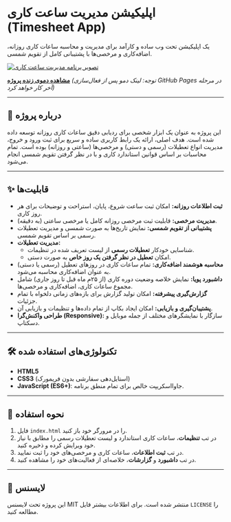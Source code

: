 # اپلیکیشن مدیریت ساعت کاری (Timesheet App)

یک اپلیکیشن تحت وب ساده و کارآمد برای مدیریت و محاسبه ساعات کاری روزانه، اضافه‌کاری و مرخصی‌ها با پشتیبانی کامل از تقویم شمسی.

[![تصویر برنامه مدیریت ساعت کاری](https://placehold.co/800x400/667EEA/FFFFFF?text=Timesheet+App+Screenshot)](https://github.com/msm353/timesheet-app)

**[مشاهده دموی زنده پروژه](https://github.com/msm353/timesheet-app)** *(توجه: لینک دمو پس از فعال‌سازی GitHub Pages در مرحله آخر کار خواهد کرد)*

---

## 🎯 درباره پروژه

این پروژه به عنوان یک ابزار شخصی برای ردیابی دقیق ساعات کاری روزانه توسعه داده شده است. هدف اصلی، ارائه یک رابط کاربری ساده و سریع برای ثبت ورود و خروج، مدیریت انواع تعطیلات (رسمی و دستی) و مرخصی‌ها (ساعتی و روزانه) بوده است. تمام محاسبات بر اساس قوانین استاندارد کاری و با در نظر گرفتن تقویم شمسی انجام می‌شود.

---

## ✨ قابلیت‌ها

* **ثبت اطلاعات روزانه:** امکان ثبت ساعت شروع، پایان، استراحت و توضیحات برای هر روز کاری.
* **مدیریت مرخصی:** قابلیت ثبت مرخصی روزانه کامل یا مرخصی ساعتی (به دقیقه).
* **پشتیبانی از تقویم شمسی:** نمایش تاریخ‌ها به صورت شمسی و مدیریت تعطیلات رسمی بر اساس تقویم شمسی.
* **مدیریت تعطیلات:**
    * شناسایی خودکار **تعطیلات رسمی** از لیست تعریف شده در تنظیمات.
    * امکان **تعطیل در نظر گرفتن یک روز خاص** به صورت دستی.
* **محاسبه هوشمند اضافه‌کاری:** تمام ساعات کاری در روزهای تعطیل (رسمی یا دستی) به عنوان اضافه‌کاری محاسبه می‌شود.
* **داشبورد پویا:** نمایش خلاصه وضعیت دوره کاری (از ۲۵م ماه قبل تا روز جاری) شامل مجموع ساعات کاری، اضافه‌کاری و مرخصی‌ها.
* **گزارش‌گیری پیشرفته:** امکان تولید گزارش برای بازه‌های زمانی دلخواه با تمام جزئیات.
* **پشتیبان‌گیری و بازیابی:** امکان ایجاد بکاپ از تمام داده‌ها و تنظیمات و بازیابی آن.
* **طراحی واکنش‌گرا (Responsive):** سازگار با نمایشگرهای مختلف از جمله موبایل و دسکتاپ.

---

## 🛠️ تکنولوژی‌های استفاده شده

* **HTML5**
* **CSS3** (استایل‌دهی سفارشی بدون فریمورک)
* **JavaScript (ES6+)**: جاوااسکریپت خالص برای تمام منطق برنامه.

---

## 🚀 نحوه استفاده

1.  فایل `index.html` را در مرورگر خود باز کنید.
2.  در تب **تنظیمات**، ساعات کاری استاندارد و لیست تعطیلات رسمی را مطابق با نیاز خود ویرایش کرده و ذخیره کنید.
3.  در تب **ثبت اطلاعات**، ساعات کاری و مرخصی‌های خود را ثبت نمایید.
4.  در تب **داشبورد** و **گزارشات**، خلاصه‌ای از فعالیت‌های خود را مشاهده کنید.

---

## 📄 لایسنس

این پروژه تحت لایسنس MIT منتشر شده است. برای اطلاعات بیشتر فایل `LICENSE` را مطالعه کنید.
